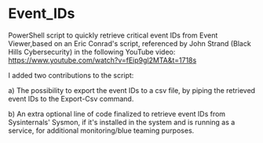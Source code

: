 # Event_IDs
PowerShell script to quickly retrieve critical event IDs from Event Viewer,based on an Eric Conrad's script, referenced by John Strand (Black Hills Cybersecurity) in the following YouTube video: https://www.youtube.com/watch?v=fEip9gl2MTA&t=1718s

I added two contributions to the script:


   a) The possibility to export the event IDs to a csv file, by piping the retrieved event IDs to the Export-Csv command.
   
   b) An extra optional line of code finalized to retrieve event IDs from Sysinternals' Sysmon, if it's installed in the system and is running as a service, for additional monitoring/blue teaming purposes.
